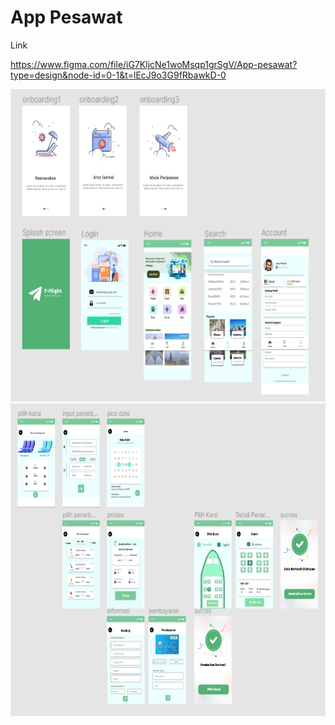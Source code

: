 <h1>App Pesawat</h1>

Link

https://www.figma.com/file/iG7KljcNe1woMsqp1grSgV/App-pesawat?type=design&node-id=0-1&t=lEcJ9o3G9fRbawkD-0


<img src="https://github.com/mhaidar10/figma/blob/main/app%20pesawat/doc/doc1.png" alt="figma" width="700" height="500"/> </a> <a href="https://flutter.dev" target="_blank" rel="noreferrer">
<img src="https://github.com/mhaidar10/figma/blob/main/app%20pesawat/doc/doc2.png" alt="figma" width="700" height="500"/> </a> <a href="https://flutter.dev" target="_blank" rel="noreferrer">
